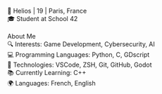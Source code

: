 👤 Helios | 19 | Paris, France <br />
🎓 Student at School 42 <br />
 <br />
About Me <br />
🔍 Interests: Game Development, Cybersecurity, AI <br />
💻 Programming Languages: Python, C, GDscript <br />
🔧 Technologies: VSCode, ZSH, Git, GitHub, Godot <br />
📚 Currently Learning: C++ <br />
🌍 Languages: French, English <br />
